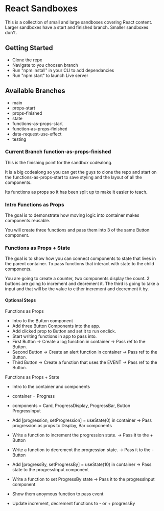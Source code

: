 # React Sandboxes

This is a collection of small and large sandboxes covering React content. Larger sandboxes have a start and finished branch. Smaller sandboxes don't.

## Getting Started

- Clone the repo
- Navigate to you choosen branch
- Run "npm install" in your CLI to add dependancies
- Run "npm start" to launch Live server

## Available Branches

- main
- props-start
- props-finished
- state
- functions-as-props-start
- function-as-props-finished
- data-request-use-effect
- testing

### Current Branch function-as-props-finished

This is the finishing point for the sandbox codealong.

It is a big codealong so you can get the guys to clone the repo and start on the functions-as-props-start to save styling and the layout of all the components.

Its functions as props so it has been split up to make it easier to teach.

### Intro Functions as Props

The goal is to demonstrate how moving logic into container makes components reusable.

You will create three functions and pass them into 3 of the same Button component.

### Functions as Props + State

The goal is to show how you can connect components to state that lives in the parent container. To pass functions that interact with state to the child components.

You are going to create a counter, two components display the count. 2 buttons are going to increment and decrement it. The third is going to take a input and that will be the value to either increment and decrement it by.

#### Optional Steps

Functions as Props

- Intro to the Button component
- Add three Button Components into the app.
- Add clicked prop to Button and set it to run onclick.
- Start writing functions in app to pass into.
- First Button → Create a log function in container -> Pass ref to the Button.
- Second Button -> Create an alert function in container -> Pass ref to the Button.
- Third Button -> Create a function that uses the EVENT -> Pass ref to the Button.

Functions as Props + State

- Intro to the container and components
- container = Progress
- components = Card, ProgressDisplay, ProgressBar, Button
  ProgressInput

- Add [progression, setProgression] = useState(0) in container
-> Pass progression as props to Display, Bar components
- Write a function to increment the progression state.
-> Pass it to the + Button
- Write a function to decrement the progression state.
-> Pass it to the - Button
- Add [progressBy, setProgressBy] = useState(10) in container
-> Pass state to the progressInput component
- Write a function to set ProgressBy state
-> Pass it to the progressInput component
- Show them anoymous function to pass event
- Update increment, decrement functions to - or + progressBy
